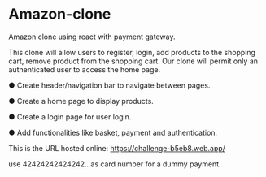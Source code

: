 # Amazon-clone

 Amazon clone using react with payment gateway.
 
This clone will allow users to register, login, add products to the shopping cart, remove
product from the shopping cart. Our clone will permit only an authenticated user to access
the home page.

● Create header/navigation bar to navigate between pages.

● Create a home page to display products.

● Create a login page for user login.

● Add functionalities like basket, payment and authentication.
 

This is the URL hosted online: https://challenge-b5eb8.web.app/

 use 42424242424242.. as card number for a dummy payment.
